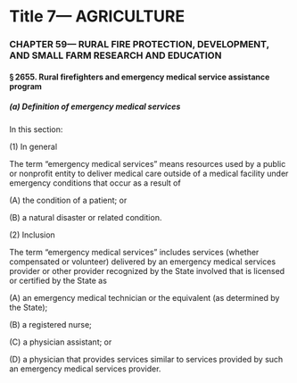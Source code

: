 
# Title 7— AGRICULTURE
### CHAPTER 59— RURAL FIRE PROTECTION, DEVELOPMENT, AND SMALL FARM RESEARCH AND EDUCATION
#### § 2655. Rural firefighters and emergency medical service assistance program
##### (a) Definition of emergency medical services

In this section:

(1) In general

The term “emergency medical services” means resources used by a public or nonprofit entity to deliver medical care outside of a medical facility under emergency conditions that occur as a result of

(A) the condition of a patient; or

(B) a natural disaster or related condition.

(2) Inclusion

The term “emergency medical services” includes services (whether compensated or volunteer) delivered by an emergency medical services provider or other provider recognized by the State involved that is licensed or certified by the State as

(A) an emergency medical technician or the equivalent (as determined by the State);

(B) a registered nurse;

(C) a physician assistant; or

(D) a physician that provides services similar to services provided by such an emergency medical services provider.
